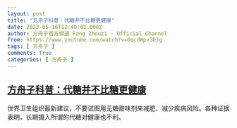 ```yaml
---
layout: post
title: "方舟子科普：代糖并不比糖更健康"
date: 2023-05-16T12:49:02.000Z
author: 方舟子官方频道 Fang Zhouzi - Official Channel
from: https://www.youtube.com/watch?v=0qcdWpv3DJg
tags: [ 方舟子 ]
comments: True
categories: [ 方舟子 ]
---
```

<!--1684241342000-->
[方舟子科普：代糖并不比糖更健康](https://www.youtube.com/watch?v=0qcdWpv3DJg)
------

<div>
世界卫生组织最新建议，不要试图用无糖甜味剂来减肥、减少疾病风险。各种证据表明，长期摄入所谓的代糖对健康也不利。
</div>
